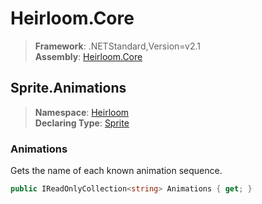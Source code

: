 # Heirloom.Core

> **Framework**: .NETStandard,Version=v2.1  
> **Assembly**: [Heirloom.Core][0]  

## Sprite.Animations

> **Namespace**: [Heirloom][0]  
> **Declaring Type**: [Sprite][1]  

### Animations

Gets the name of each known animation sequence.

```cs
public IReadOnlyCollection<string> Animations { get; }
```

[0]: ../../../Heirloom.Core.md
[1]: ../Sprite.md

